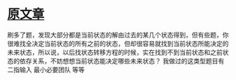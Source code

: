 
# [原文章](https://leetcode-cn.com/circle/article/B8CV4x/)

刷多了题，发现大部分都是当前状态的解由过去的某几个状态得到，但有些题，你很难找全决定当前状态的所有之前的状态，但却很容易就找到当前状态所能决定的未来状态，所以说，以后找状态转移方程的时候，实在找到不到当前状态和之前状态的依存关系，不妨想想当前状态能决定哪些未来状态？ 我做过的这类型题目有 二指输入 最小必要团队 等等
